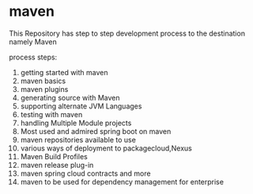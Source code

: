 # maven
This Repository has step to step development process to the destination namely Maven

process steps:
1. getting started with maven
2. maven basics
3. maven plugins
4. generating source with Maven
5. supporting alternate JVM Languages
6. testing with maven
7. handling Multiple Module projects
8. Most used and admired spring boot on maven
9. maven repositories available to use
10. various ways of deployment to packagecloud,Nexus
11. Maven Build Profiles
12. maven release plug-in
13. maven spring cloud contracts and more
14. maven to be used for dependency management for enterprise


